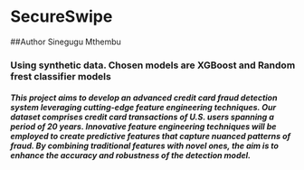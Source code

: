 # SecureSwipe

##Author Sinegugu Mthembu
### Using synthetic data. Chosen models are XGBoost and Random frest classifier models

##### This project aims to develop an advanced credit card fraud detection system leveraging cutting-edge feature engineering techniques. Our dataset comprises credit card transactions of U.S. users spanning a period of 20 years. Innovative feature engineering techniques will be employed to create predictive features that capture nuanced patterns of fraud. By combining traditional features with novel ones, the  aim is to enhance the accuracy and robustness of the detection model.
